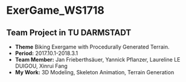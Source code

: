 # ExerGame_WS1718
##  Team Project in TU DARMSTADT
* **Theme** Biking Exergame with Procedurally Generated Terrain.
* **Period:** 2017.10.1-2018.3.1
* **Team Member:** Jan Frieberthsäuer, Yannick Pflanzer, Laureline LE DUIGOU, Xinrui Fang
* **My Work:** 3D Modeling, Skeleton Animation, Terrain Generation

